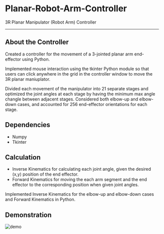 # Planar-Robot-Arm-Controller
3R Planar Manipulator (Robot Arm) Controller

---

## About the Controller
Created a controller for the movement of a 3-jointed planar arm end-effector using Python.

Implemented mouse interaction using the tkinter Python module so that users can click anywhere in the grid in the controller window to move the 3R planar maniuplator.

Divided each movement of the manipulator into 21 separate stages and optimized the joint angles at each stage by having the minimum max angle changle between adjacent stages. Considered both elbow-up and elbow-down cases, and accounted for 256 end-effector orientations for each stage.

## Dependencies
- Numpy
- Tkinter

## Calculation
- Inverse Kinematics for calculating each joint angle, given the desired (x,y) position of the end effector.
- Forward Kinematics for moving the each arm segment and the end effector to the corresponding position when given joint angles.

Implemented Inverse Kinematics for the elbow-up and elbow-down cases and Forward Kinematics in Python.

## Demonstration
![demo](https://user-images.githubusercontent.com/83327791/218372244-b3af1dfc-2d22-4e2e-a0d2-04e6f7f7649b.gif)

